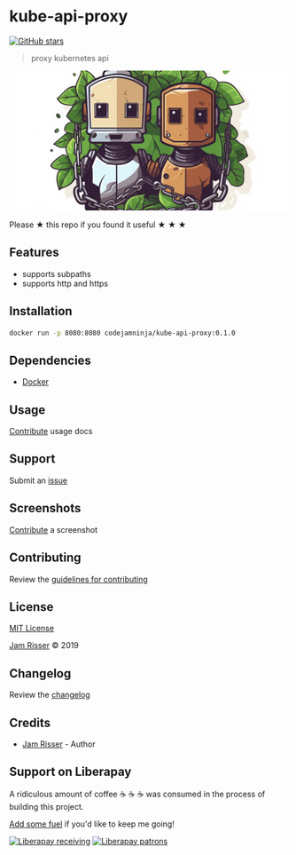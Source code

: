 # kube-api-proxy

[![GitHub stars](https://img.shields.io/github/stars/codejamninja/kube-api-proxy.svg?style=social&label=Stars)](https://github.com/codejamninja/kube-api-proxy)

> proxy kubernetes api

![](assets/kube-api-proxy.png)

Please ★ this repo if you found it useful ★ ★ ★


## Features

* supports subpaths
* supports http and https


## Installation

```sh
docker run -p 8080:8080 codejamninja/kube-api-proxy:0.1.0
```


## Dependencies

* [Docker](https://docker.com)


## Usage

[Contribute](https://github.com/codejamninja/kube-api-proxy/blob/master/CONTRIBUTING.md) usage docs


## Support

Submit an [issue](https://github.com/codejamninja/kube-api-proxy/issues/new)


## Screenshots

[Contribute](https://github.com/codejamninja/kube-api-proxy/blob/master/CONTRIBUTING.md) a screenshot


## Contributing

Review the [guidelines for contributing](https://github.com/codejamninja/kube-api-proxy/blob/master/CONTRIBUTING.md)


## License

[MIT License](https://github.com/codejamninja/kube-api-proxy/blob/master/LICENSE)

[Jam Risser](https://codejam.ninja) © 2019


## Changelog

Review the [changelog](https://github.com/codejamninja/kube-api-proxy/blob/master/CHANGELOG.md)


## Credits

* [Jam Risser](https://codejam.ninja) - Author


## Support on Liberapay

A ridiculous amount of coffee ☕ ☕ ☕ was consumed in the process of building this project.

[Add some fuel](https://liberapay.com/codejamninja/donate) if you'd like to keep me going!

[![Liberapay receiving](https://img.shields.io/liberapay/receives/codejamninja.svg?style=flat-square)](https://liberapay.com/codejamninja/donate)
[![Liberapay patrons](https://img.shields.io/liberapay/patrons/codejamninja.svg?style=flat-square)](https://liberapay.com/codejamninja/donate)
